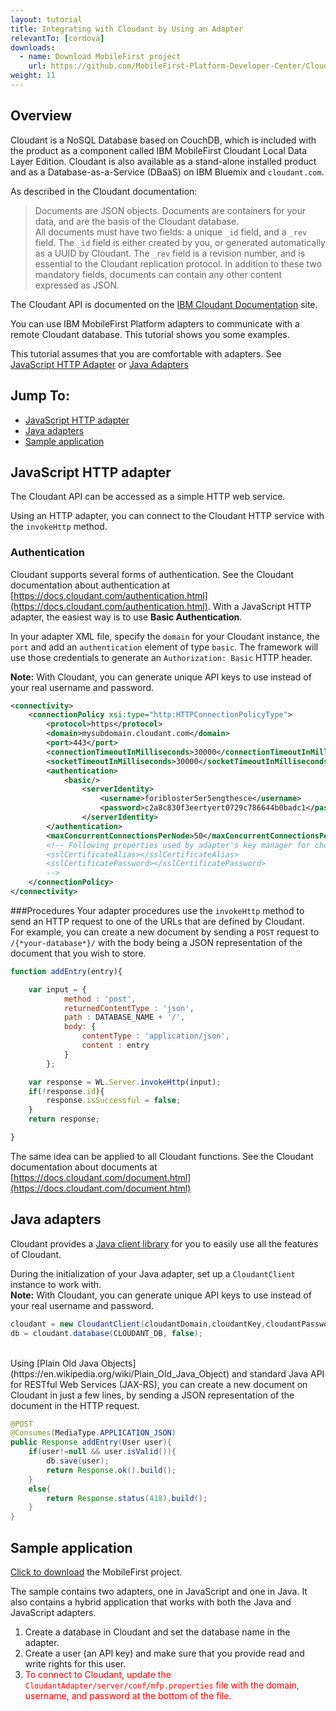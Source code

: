 ```yaml
---
layout: tutorial
title: Integrating with Cloudant by Using an Adapter
relevantTo: [cordova]
downloads:
  - name: Download MobileFirst project
    url: https://github.com/MobileFirst-Platform-Developer-Center/CloudantAdapter
weight: 11
---
```

## Overview
Cloudant is a NoSQL Database based on CouchDB, which is included with the product as a component called IBM MobileFirst Cloudant Local Data Layer Edition. Cloudant is also available as a stand-alone installed product and as a Database-as-a-Service (DBaaS) on IBM Bluemix and `cloudant.com`.

As described in the Cloudant documentation:
> Documents are JSON objects. Documents are containers for your data, and are the basis of the Cloudant database.  
All documents must have two fields: a unique `_id` field, and a `_rev` field. The `_id` field is either created by you, or generated automatically as a UUID by Cloudant. The `_rev` field is a revision number, and is essential to the Cloudant replication protocol. In addition to these two mandatory fields, documents can contain any other content expressed as JSON.

The Cloudant API is documented on the [IBM Cloudant Documentation](https://docs.cloudant.com/index.html) site.

You can use IBM MobileFirst Platform adapters to communicate with a remote Cloudant database. This tutorial shows you some examples.

This tutorial assumes that you are comfortable with adapters. See [JavaScript HTTP Adapter](../creating-adapters/javascript-adapters/js-http-adapter) or [Java Adapters](../creating-adapters/java-adapters)

## Jump To:
* [JavaScript HTTP adapter](#javascript-http-adapter)
* [Java adapters](#java-adapters)
* [Sample application](#sample-application)


## JavaScript HTTP adapter
The Cloudant API can be accessed as a simple HTTP web service.

Using an HTTP adapter, you can connect to the Cloudant HTTP service with the `invokeHttp` method.

### Authentication
Cloudant supports several forms of authentication. See the Cloudant documentation about authentication at [https://docs.cloudant.com/authentication.html](https://docs.cloudant.com/authentication.html). With a JavaScript HTTP adapter, the easiest way is to use **Basic Authentication**.

In your adapter XML file, specify the `domain` for your Cloudant instance, the `port` and add an `authentication` element of type `basic`. The framework will use those credentials to generate an `Authorization: Basic` HTTP header.

**Note:** With Cloudant, you can generate unique API keys to use instead of your real username and password.

```xml
<connectivity>
    <connectionPolicy xsi:type="http:HTTPConnectionPolicyType">
        <protocol>https</protocol>
        <domain>mysubdomain.cloudant.com</domain>
        <port>443</port>   
        <connectionTimeoutInMilliseconds>30000</connectionTimeoutInMilliseconds>
        <socketTimeoutInMilliseconds>30000</socketTimeoutInMilliseconds>
        <authentication>
            <basic/>
                <serverIdentity>
                    <username>foribloster5er5engthesce</username>
                    <password>c2a8c830f3eertyert0729c786644b0badc1</password>
                </serverIdentity>
        </authentication>
        <maxConcurrentConnectionsPerNode>50</maxConcurrentConnectionsPerNode>
        <!-- Following properties used by adapter's key manager for choosing specific certificate from key store
        <sslCertificateAlias></sslCertificateAlias>
        <sslCertificatePassword></sslCertificatePassword>
        -->     
    </connectionPolicy>
</connectivity>
```

###Procedures
Your adapter procedures use the `invokeHttp` method to send an HTTP request to one of the URLs that are defined by Cloudant.  
For example, you can create a new document by sending a `POST` request to `/{*your-database*}/` with the body being a JSON representation of the document that you wish to store.

```js
function addEntry(entry){

    var input = {
            method : 'post',
            returnedContentType : 'json',
            path : DATABASE_NAME + '/',
            body: {
                contentType : 'application/json',        
                content : entry
            }
        };

    var response = WL.Server.invokeHttp(input);
    if(!response.id){
        response.isSuccessful = false;
    }
    return response;

}
```

The same idea can be applied to all Cloudant functions. See the Cloudant documentation about documents at [https://docs.cloudant.com/document.html](https://docs.cloudant.com/document.html)

## Java adapters
Cloudant provides a [Java client library](https://github.com/cloudant/java-cloudant) for you to easily use all the features of Cloudant.

During the initialization of your Java adapter, set up a `CloudantClient` instance to work with.  
**Note:** With Cloudant, you can generate unique API keys to use instead of your real username and password.

```java
cloudant = new CloudantClient(cloudantDomain,cloudantKey,cloudantPassword);
db = cloudant.database(CLOUDANT_DB, false);
```
<br/>
Using [Plain Old Java Objects](https://en.wikipedia.org/wiki/Plain_Old_Java_Object) and standard Java API for RESTful Web Services (JAX-RS), you can create a new document on Cloudant in just a few lines, by sending a JSON representation of the document in the HTTP request.

```java
@POST
@Consumes(MediaType.APPLICATION_JSON)
public Response addEntry(User user){
    if(user!=null && user.isValid()){
        db.save(user);
        return Response.ok().build();
    }
    else{
        return Response.status(418).build();
    }
}
```

## Sample application
[Click to download](https://github.com/MobileFirst-Platform-Developer-Center/CloudantAdapter) the MobileFirst project.

The sample contains two adapters, one in JavaScript and one in Java. It also contains a hybrid application that works with both the Java and JavaScript adapters.

1. Create a database in Cloudant and set the database name in the adapter.
2. Create a user (an API key) and make sure that you provide read and write rights for this user.
3. <span style="color:red"> To connect to Cloudant, update the `CloudantAdapter/server/conf/mfp.properties` file with the domain, username, and password at the bottom of the file.</span>

